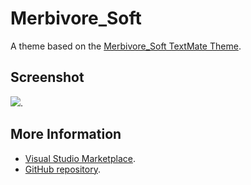 # Merbivore_Soft

A theme based on the [Merbivore_Soft TextMate Theme](http://colorsublime.com/theme/Merbivore_Soft).


## Screenshot
![](https://raw.githubusercontent.com/gerane/VSCodeThemes/master/gerane.Theme-Merbivore_Soft/screenshot.png).


## More Information
* [Visual Studio Marketplace](https://marketplace.visualstudio.com/items/gerane.Theme-MerbivoreSoft).
* [GitHub repository](https://github.com/gerane/VSCodeThemes).
